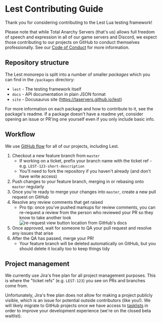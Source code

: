 # Lest Contributing Guide

Thank you for considering contributing to the Lest Lua testing framework!

Please note that while Total Anarchy Servers (that's us) allows full freedom of speech and expression in all of our game servers and Discord,
we expect those contributing to our projects on GitHub to conduct themselves professionally.
See our [Code of Conduct](https://github.com/TAServers/lest/blob/master/CODE_OF_CONDUCT.md) for more information.

## Repository structure

The Lest monorepo is split into a number of smaller *packages* which you can find in the `/packages` directory:
- `lest` - The testing framework itself
- `docs` - API documentation in plain JSON format
- `site` - Docusaurus site (https://taservers.github.io/lest)

For more information on each package and how to contribute to it, see the package's readme.
If a package doesn't have a readme yet, consider opening an issue or PR'ing one yourself even if you only include basic info.

## Workflow

We use [GitHub flow](https://docs.github.com/en/get-started/quickstart/github-flow) for all of our projects, including Lest.

1. Checkout a new feature branch from `master`
   - If working on a ticket, prefix your branch name with the ticket ref - e.g. `LEST-123-short-description`
   - You'll need to fork the repository if you haven't already (and don't have write access)
2. Push changes to your feature branch, merging in or rebasing onto `master` regularly
3. Once you're ready to merge your changes into `master`, create a new pull request on GitHub
4. Resolve any review comments that get raised
   - Pro tip: once you've pushed markups for review comments, you can re-request a review from the person who reviewed your PR so they know to take another look ![re-request view button location from GitHub's docs](https://docs.github.com/assets/cb-28785/mw-1440/images/help/pull_requests/request-re-review.webp)
5. Once approved, wait for someone to QA your pull request and resolve any issues that arise
6. After the QA has passed, merge your PR!
	- Your feature branch will be deleted automatically on GitHub, but you should delete it locally too to keep things tidy

## Project management

We currently use Jira's free plan for all project management purposes.
This is where the "ticket refs" (e.g. `LEST-123`) you see on PRs and branches come from.

Unfortunately, Jira's free plan does not allow for making a project publicly visible, which is an issue for potential outside contributors (like you!).
We will likely migrate to GitHub projects once we have access to [tasklists](https://docs.github.com/en/issues/tracking-your-work-with-issues/about-tasklists) in order to improve your development experience (we're on the closed beta waitlist).
